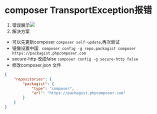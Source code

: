 # composer TransportException报错

1. 错误展示![](http://img.justwkj.com/20190529091619.png)
2. 解决方案
- 可以先更新composer `composer self-update`,再次尝试
- 镜像设置中国 ` composer config -g repo.packagist composer https://packagist.phpcomposer.com` 
- secure-http 改成false `composer config -g secure-http false`
- 修改composer.json 文件 
```json
{
    "repositories": {
        "packagist": {
            "type": "composer",
            "url": "https://packagist.phpcomposer.com"
        }
    }
}
```
